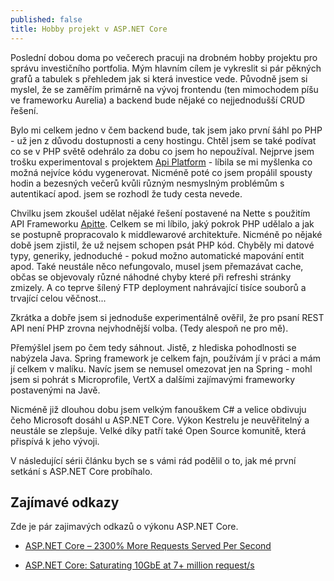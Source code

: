 ```yaml
---
published: false
title: Hobby projekt v ASP.NET Core
---
```


Poslední dobou doma po večerech pracuji na drobném hobby projektu pro správu investičního portfolia. Mým hlavním cílem je vykreslit si pár pěkných grafů a tabulek s přehledem jak si která investice vede. Původně jsem si myslel, že se zaměřím primárně na vývoj frontendu (ten mimochodem píšu ve frameworku Aurelia) a backend bude nějaké co nejjednodušší CRUD řešení.

Bylo mi celkem jedno v čem backend bude, tak jsem jako první šáhl po PHP - už jen z důvodu dostupnosti a ceny hostingu. Chtěl jsem se také podívat co se v PHP světě odehrálo za dobu co jsem ho nepoužíval. Nejprve jsem trošku experimentoval s projektem [Api Platform](https://api-platform.com/) - líbila se mi myšlenka co možná nejvíce kódu vygenerovat. Nicméně poté co jsem propálil spousty hodin a bezesných večerů kvůli různým nesmyslným problémům s autentikací apod. jsem se rozhodl že tudy cesta nevede.

Chvilku jsem zkoušel udělat nějaké řešení postavené na Nette s použitím API Frameworku [Apitte](https://github.com/apitte/core). Celkem se mi líbilo, jaký pokrok PHP udělalo a jak se postupně propracovalo k middlewarové architektuře. Nicméně po nějaké době jsem zjistil, že už nejsem schopen psát PHP kód. Chyběly mi datové typy, generiky, jednoduché - pokud možno automatické mapování entit apod. Také neustále něco nefungovalo, musel jsem přemazávat cache, občas se objevovaly různé náhodné chyby které při refreshi stránky zmizely. A co teprve šílený FTP deployment nahrávající tisíce souborů a trvající celou věčnost...

Zkrátka a dobře jsem si jednoduše experimentálně ověřil, že pro psaní REST API není PHP zrovna nejvhodnější volba. (Tedy alespoň ne pro mě).

Přemýšlel jsem po čem tedy sáhnout. Jistě, z hlediska pohodlnosti se nabýzela Java. Spring framework je celkem fajn, používám jí v práci a mám jí celkem v malíku. Navíc jsem se nemusel omezovat jen na Spring - mohl jsem si pohrát s Microprofile, VertX a dalšími zajímavými frameworky postavenými na Javě.

Nicméně již dlouhou dobu jsem velkým fanouškem C# a velice obdivuju čeho Microsoft dosáhl u ASP.NET Core. Výkon Kestrelu je neuvěřitelný a neustále se zlepšuje. Velké díky patří také Open Source komunitě, která přispívá k jeho vývoji.

V následující sérii článku bych se s vámi rád podělil o to, jak mé první setkání s ASP.NET Core probíhalo.


## Zajímavé odkazy
Zde je pár zajimavých odkazů o výkonu ASP.NET Core.

- [ASP.NET Core – 2300% More Requests Served Per Second](https://www.ageofascent.com/2016/02/18/asp-net-core-exeeds-1-15-million-requests-12-6-gbps/)

- [ASP.NET Core: Saturating 10GbE at 7+ million request/s](https://www.ageofascent.com/2019/02/04/asp-net-core-saturating-10gbe-at-7-million-requests-per-second/)
